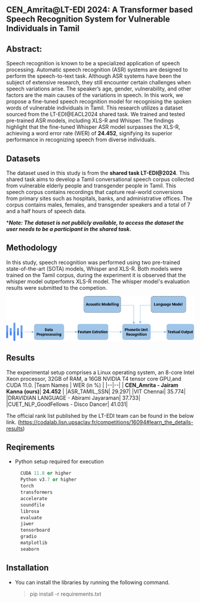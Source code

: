 ## CEN_Amrita@LT-EDI 2024: A Transformer based Speech Recognition System for Vulnerable Individuals in Tamil

## Abstract: 
Speech recognition is known to be a specialized application of speech processing. Automatic speech recognition (ASR) systems are designed to perform the speech-to-text task. Although ASR systems have been the subject of extensive research, they still encounter certain challenges when speech variations arise. The speaker’s age, gender, vulnerability, and other factors are the main causes of the variations in speech. In this work, we propose a fine-tuned speech recognition model for recognising the spoken words of vulnerable individuals in Tamil. This research utilizes a dataset sourced from the LT-EDI@EACL2024 shared task. We trained and tested pre-trained ASR models, including XLS-R and Whisper. The findings highlight that the fine-tuned Whisper ASR model surpasses the XLS-R, achieving a word error rate (WER) of **24.452**, signifying its superior performance in recognizing speech from diverse individuals.

## Datasets

The dataset used in this study is from the **shared task LT-EDI@2024**. This shared task aims to develop a Tamil conversational speech corpus collected from vulnerable elderly people and transgender people in Tamil. This speech corpus contains recordings that capture real-world conversions from primary sites such as hospitals, banks, and administrative offices. The corpus contains males, females, and transgender speakers and a total of 7 and a half hours of speech data.

****Note: The dataset is not publicly available, to access the dataset the user needs to be a participant in the shared task.***

## Methodology

In this study, speech recognition was performed using two pre-trained state-of-the-art (SOTA) models, Whisper and XLS-R. Both models were trained on the Tamil corpus, during the experiment it is observed that the whisper model outperfomrs XLS-R model. The whisper model's evaluation results were submitted to the competion.

![Whisper Workflow](whisper.drawio.png)

## Results

The experimental setup comprises a Linux operating system, an 8-core Intel Xeon processor, 32GB of RAM, a 16GB NVIDIA T4 tensor core GPU,and CUDA 11.0.
|Team Names  |  WER (in %) |
|--|--|
| **CEN_Amrita - Jairam Kanna** **(ours)**| **24.452** |
|ASR_TAMIL_SSN| 29.297|
|VIT Chennai| 35.774|
|DRAVIDIAN LANGUAGE - Abirami Jayaraman|  37.733|
|CUET_NLP_GoodFellows - Disco Dancer|  41.031|
 
The official rank list published by the LT-EDI team can be found in the below link.
(https://codalab.lisn.upsaclay.fr/competitions/16094#learn_the_details-results)

## Reqirements
* Python setup required for execution
  ```python 
	CUDA 11.8 or higher
	Python v3.7 or higher
	torch
	transformers
	accelerate 
	soundfile 
	librosa 
	evaluate
	jiwer 
	tensorboard 
	gradio
	matplotlib 
	seaborn


## Installation
* You can install the libraries by running the following command.
	 > pip install -r requirements.txt 
